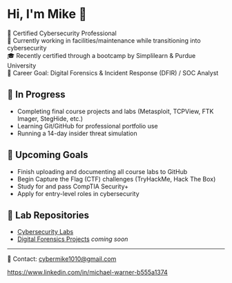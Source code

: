 # Hi, I'm Mike 👋

🔐 Certified Cybersecurity Professional  
🧹 Currently working in facilities/maintenance while transitioning into cybersecurity  
🎓 Recently certified through a bootcamp by Simplilearn & Purdue University  
🎯 Career Goal: Digital Forensics & Incident Response (DFIR) / SOC Analyst  

## 🚧 In Progress
- Completing final course projects and labs (Metasploit, TCPView, FTK Imager, StegHide, etc.)
- Learning Git/GitHub for professional portfolio use
- Running a 14-day insider threat simulation

## 🎯 Upcoming Goals
- Finish uploading and documenting all course labs to GitHub  
- Begin Capture the Flag (CTF) challenges (TryHackMe, Hack The Box)  
- Study for and pass CompTIA Security+  
- Apply for entry-level roles in cybersecurity  

## 📂 Lab Repositories
- [Cybersecurity Labs](https://github.com/purpleteam-mike/Practice-Labs)  
- [Digital Forensics Projects](https://github.com/purpleteam-mike/digital-forensics-labs)  *coming soon*

---

📧 Contact: cybermike1010@gmail.com

https://www.linkedin.com/in/michael-warner-b555a1374

<!--
**purpleteam-mike/purpleteam-mike** is a ✨ _special_ ✨ repository because its `README.md` (this file) appears on your GitHub profile.

Here are some ideas to get you started:

- 🔭 I’m currently working on ...
- 🌱 I’m currently learning ...
- 👯 I’m looking to collaborate on ...
- 🤔 I’m looking for help with ...
- 💬 Ask me about ...
- 📫 How to reach me: ...
- 😄 Pronouns: ...
- ⚡ Fun fact: ...
-->
